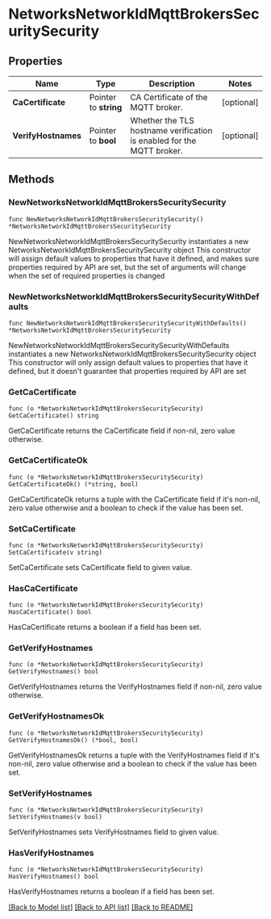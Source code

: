 # NetworksNetworkIdMqttBrokersSecuritySecurity

## Properties

Name | Type | Description | Notes
------------ | ------------- | ------------- | -------------
**CaCertificate** | Pointer to **string** | CA Certificate of the MQTT broker. | [optional] 
**VerifyHostnames** | Pointer to **bool** | Whether the TLS hostname verification is enabled for the MQTT broker. | [optional] 

## Methods

### NewNetworksNetworkIdMqttBrokersSecuritySecurity

`func NewNetworksNetworkIdMqttBrokersSecuritySecurity() *NetworksNetworkIdMqttBrokersSecuritySecurity`

NewNetworksNetworkIdMqttBrokersSecuritySecurity instantiates a new NetworksNetworkIdMqttBrokersSecuritySecurity object
This constructor will assign default values to properties that have it defined,
and makes sure properties required by API are set, but the set of arguments
will change when the set of required properties is changed

### NewNetworksNetworkIdMqttBrokersSecuritySecurityWithDefaults

`func NewNetworksNetworkIdMqttBrokersSecuritySecurityWithDefaults() *NetworksNetworkIdMqttBrokersSecuritySecurity`

NewNetworksNetworkIdMqttBrokersSecuritySecurityWithDefaults instantiates a new NetworksNetworkIdMqttBrokersSecuritySecurity object
This constructor will only assign default values to properties that have it defined,
but it doesn't guarantee that properties required by API are set

### GetCaCertificate

`func (o *NetworksNetworkIdMqttBrokersSecuritySecurity) GetCaCertificate() string`

GetCaCertificate returns the CaCertificate field if non-nil, zero value otherwise.

### GetCaCertificateOk

`func (o *NetworksNetworkIdMqttBrokersSecuritySecurity) GetCaCertificateOk() (*string, bool)`

GetCaCertificateOk returns a tuple with the CaCertificate field if it's non-nil, zero value otherwise
and a boolean to check if the value has been set.

### SetCaCertificate

`func (o *NetworksNetworkIdMqttBrokersSecuritySecurity) SetCaCertificate(v string)`

SetCaCertificate sets CaCertificate field to given value.

### HasCaCertificate

`func (o *NetworksNetworkIdMqttBrokersSecuritySecurity) HasCaCertificate() bool`

HasCaCertificate returns a boolean if a field has been set.

### GetVerifyHostnames

`func (o *NetworksNetworkIdMqttBrokersSecuritySecurity) GetVerifyHostnames() bool`

GetVerifyHostnames returns the VerifyHostnames field if non-nil, zero value otherwise.

### GetVerifyHostnamesOk

`func (o *NetworksNetworkIdMqttBrokersSecuritySecurity) GetVerifyHostnamesOk() (*bool, bool)`

GetVerifyHostnamesOk returns a tuple with the VerifyHostnames field if it's non-nil, zero value otherwise
and a boolean to check if the value has been set.

### SetVerifyHostnames

`func (o *NetworksNetworkIdMqttBrokersSecuritySecurity) SetVerifyHostnames(v bool)`

SetVerifyHostnames sets VerifyHostnames field to given value.

### HasVerifyHostnames

`func (o *NetworksNetworkIdMqttBrokersSecuritySecurity) HasVerifyHostnames() bool`

HasVerifyHostnames returns a boolean if a field has been set.


[[Back to Model list]](../README.md#documentation-for-models) [[Back to API list]](../README.md#documentation-for-api-endpoints) [[Back to README]](../README.md)


